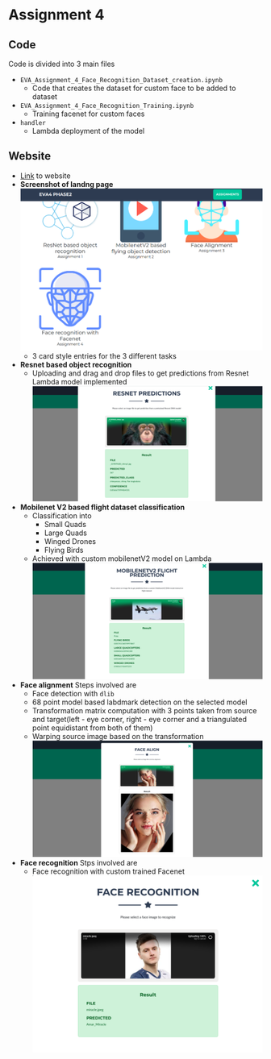 # Assignment 4

## Code
Code is divided into 3 main files
- ```EVA_Assignment_4_Face_Recognition_Dataset_creation.ipynb``` 
    - Code that creates the dataset for custom face to be added to dataset
- ```EVA_Assignment_4_Face_Recognition_Training.ipynb``` 
    - Training facenet for custom faces
- ```handler```
    - Lambda deployment of the model

## Website

- [Link](https://eva4-p2-website.s3.ap-south-1.amazonaws.com/index.html) to website
- **Screenshot of landng page**
    ![](img/a4-1.png)
    - 3 card style entries for the 3 different tasks
- **Resnet based object recognition**
    - Uploading and drag and drop files to get predictions from Resnet Lambda model implemented
    ![](img/a3-2.png)
- **Mobilenet V2 based flight dataset classification**
    - Classification into 
      - Small Quads
      - Large Quads
      - Winged Drones
      - Flying Birds 
     - Achieved with custom mobilenetV2 model on Lambda 
    ![](img/a3-3.png)
- **Face alignment**
     Steps involved are
     - Face detection with ```dlib```
     - 68 point model based labdmark detection on the selected model
     - Transformation matrix computation with 3 points taken from source and target(left - eye corner, right - eye corner and a triangulated point equidistant from both of them)
     - Warping source image based on the transformation
    ![](img/a3-4.png)
- **Face recognition**
     Stps involved are
     - Face recognition with custom trained Facenet
    ![](img/a4-2.png)